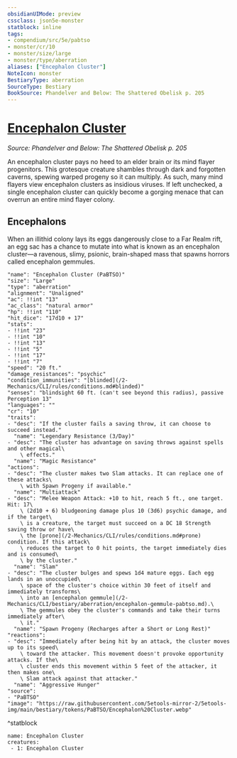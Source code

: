 ```yaml
---
obsidianUIMode: preview
cssclass: json5e-monster
statblock: inline
tags:
- compendium/src/5e/pabtso
- monster/cr/10
- monster/size/large
- monster/type/aberration
aliases: ["Encephalon Cluster"]
NoteIcon: monster
BestiaryType: aberration
SourceType: Bestiary
BookSource: Phandelver and Below: The Shattered Obelisk p. 205
---
```

# [Encephalon Cluster](2-Mechanics/CLI/bestiary/aberration/encephalon-cluster-pabtso.md)
*Source: Phandelver and Below: The Shattered Obelisk p. 205*  

An encephalon cluster pays no heed to an elder brain or its mind flayer progenitors. This grotesque creature shambles through dark and forgotten caverns, spewing warped progeny so it can multiply. As such, many mind flayers view encephalon clusters as insidious viruses. If left unchecked, a single encephalon cluster can quickly become a gorging menace that can overrun an entire mind flayer colony.

## Encephalons

When an illithid colony lays its eggs dangerously close to a Far Realm rift, an egg sac has a chance to mutate into what is known as an encephalon cluster—a ravenous, slimy, psionic, brain-shaped mass that spawns horrors called encephalon gemmules.

```statblock
"name": "Encephalon Cluster (PaBTSO)"
"size": "Large"
"type": "aberration"
"alignment": "Unaligned"
"ac": !!int "13"
"ac_class": "natural armor"
"hp": !!int "110"
"hit_dice": "17d10 + 17"
"stats":
- !!int "23"
- !!int "10"
- !!int "13"
- !!int "5"
- !!int "17"
- !!int "7"
"speed": "20 ft."
"damage_resistances": "psychic"
"condition_immunities": "[blinded](/2-Mechanics/CLI/rules/conditions.md#blinded)"
"senses": "blindsight 60 ft. (can't see beyond this radius), passive Perception 13"
"languages": ""
"cr": "10"
"traits":
- "desc": "If the cluster fails a saving throw, it can choose to succeed instead."
  "name": "Legendary Resistance (3/Day)"
- "desc": "The cluster has advantage on saving throws against spells and other magical\
    \ effects."
  "name": "Magic Resistance"
"actions":
- "desc": "The cluster makes two Slam attacks. It can replace one of these attacks\
    \ with Spawn Progeny if available."
  "name": "Multiattack"
- "desc": "Melee Weapon Attack: +10 to hit, reach 5 ft., one target. Hit: 17\
    \ (2d10 + 6) bludgeoning damage plus 10 (3d6) psychic damage, and if the target\
    \ is a creature, the target must succeed on a DC 18 Strength saving throw or have\
    \ the [prone](/2-Mechanics/CLI/rules/conditions.md#prone) condition. If this attack\
    \ reduces the target to 0 hit points, the target immediately dies and is consumed\
    \ by the cluster."
  "name": "Slam"
- "desc": "The cluster bulges and spews 1d4 mature eggs. Each egg lands in an unoccupied\
    \ space of the cluster's choice within 30 feet of itself and immediately transforms\
    \ into an [encephalon gemmule](/2-Mechanics/CLI/bestiary/aberration/encephalon-gemmule-pabtso.md).\
    \ The gemmules obey the cluster's commands and take their turns immediately after\
    \ it."
  "name": "Spawn Progeny (Recharges after a Short or Long Rest)"
"reactions":
- "desc": "Immediately after being hit by an attack, the cluster moves up to its speed\
    \ toward the attacker. This movement doesn't provoke opportunity attacks. If the\
    \ cluster ends this movement within 5 feet of the attacker, it then makes one\
    \ Slam attack against that attacker."
  "name": "Aggressive Hunger"
"source":
- "PaBTSO"
"image": "https://raw.githubusercontent.com/5etools-mirror-2/5etools-img/main/bestiary/tokens/PaBTSO/Encephalon%20Cluster.webp"
```
^statblock

```encounter-table
name: Encephalon Cluster
creatures:
 - 1: Encephalon Cluster
```